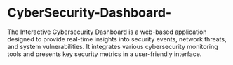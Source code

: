 # CyberSecurity-Dashboard-
The Interactive Cybersecurity Dashboard is a web-based application designed to provide real-time insights into security events, network threats, and system vulnerabilities. It integrates various cybersecurity monitoring tools and presents key security metrics in a user-friendly interface.
